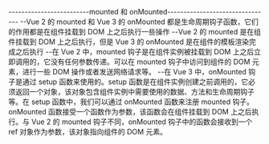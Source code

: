 -------------------------mounted 和 onMounted--------------------------------
--Vue 2 的 mounted 和 Vue 3 的 onMounted 都是生命周期钩子函数，它们的作用都是在组件挂载到 DOM 上之后执行一些操作
--Vue 2 的 mounted 是在组件挂载到 DOM 上之后执行，但是 Vue 3 的 onMounted 是在组件的模板渲染完成之后执行
--在 Vue 2 中，mounted 钩子是在组件实例被挂载到 DOM 上之后立即调用的，它没有任何参数传递。可以在 mounted 钩子中访问到组件的 DOM 元素，进行一些 DOM 操作或者发送网络请求等。
--在 Vue 3 中，onMounted 钩子是通过 setup 函数来使用的。setup 函数是在组件实例创建之前调用的，它必须返回一个对象，该对象包含组件实例中需要使用的数据、方法和生命周期钩子等。在 setup 函数中，我们可以通过 onMounted 函数来注册 mounted 钩子。onMounted 函数接受一个函数作为参数，该函数会在组件挂载到 DOM 上之后执行。与 Vue 2 的 mounted 钩子不同，onMounted 钩子中的函数会接收到一个 ref 对象作为参数，该对象指向组件的 DOM 元素。
